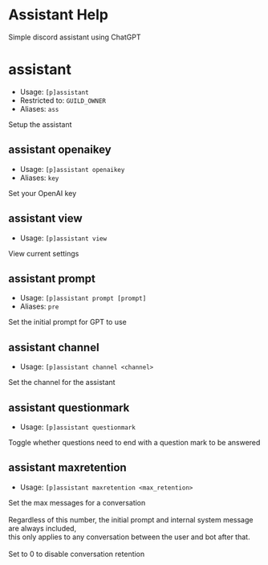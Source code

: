 # Assistant Help

Simple discord assistant using ChatGPT

# assistant

- Usage: `[p]assistant `
- Restricted to: `GUILD_OWNER`
- Aliases: `ass`

Setup the assistant

## assistant openaikey

- Usage: `[p]assistant openaikey `
- Aliases: `key`

Set your OpenAI key

## assistant view

- Usage: `[p]assistant view `

View current settings

## assistant prompt

- Usage: `[p]assistant prompt [prompt] `
- Aliases: `pre`

Set the initial prompt for GPT to use

## assistant channel

- Usage: `[p]assistant channel <channel> `

Set the channel for the assistant

## assistant questionmark

- Usage: `[p]assistant questionmark `

Toggle whether questions need to end with a question mark to be answered

## assistant maxretention

- Usage: `[p]assistant maxretention <max_retention> `

Set the max messages for a conversation<br/><br/>Regardless of this number, the initial prompt and internal system
message are always included,<br/>this only applies to any conversation between the user and bot after that.<br/><br/>Set
to 0 to disable conversation retention

